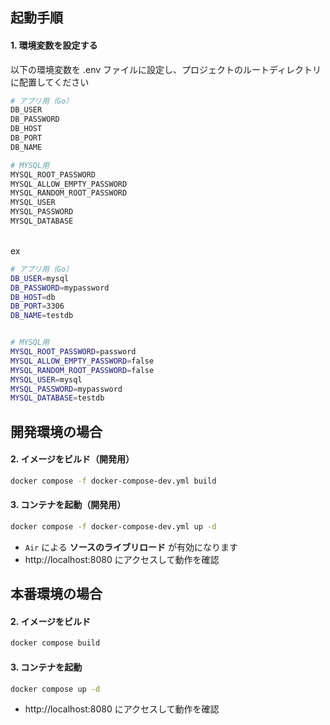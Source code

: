 ## 起動手順

#### 1. 環境変数を設定する

以下の環境変数を .env ファイルに設定し、プロジェクトのルートディレクトリに配置してください

```bash
# アプリ用（Go）
DB_USER
DB_PASSWORD
DB_HOST
DB_PORT
DB_NAME

# MYSQL用
MYSQL_ROOT_PASSWORD
MYSQL_ALLOW_EMPTY_PASSWORD
MYSQL_RANDOM_ROOT_PASSWORD
MYSQL_USER
MYSQL_PASSWORD
MYSQL_DATABASE
```

<br/>
ex

```bash
# アプリ用（Go）
DB_USER=mysql
DB_PASSWORD=mypassword
DB_HOST=db
DB_PORT=3306
DB_NAME=testdb


# MYSQL用
MYSQL_ROOT_PASSWORD=password
MYSQL_ALLOW_EMPTY_PASSWORD=false
MYSQL_RANDOM_ROOT_PASSWORD=false
MYSQL_USER=mysql
MYSQL_PASSWORD=mypassword
MYSQL_DATABASE=testdb
```

## 開発環境の場合

#### 2. イメージをビルド（開発用）

```bash
docker compose -f docker-compose-dev.yml build
```

#### 3. コンテナを起動（開発用）

```bash
docker compose -f docker-compose-dev.yml up -d
```

- `Air` による **ソースのライブリロード** が有効になります
- http://localhost:8080 にアクセスして動作を確認


## 本番環境の場合

#### 2. イメージをビルド

```bash
docker compose build
```

#### 3. コンテナを起動

```bash
docker compose up -d
```

- http://localhost:8080 にアクセスして動作を確認

